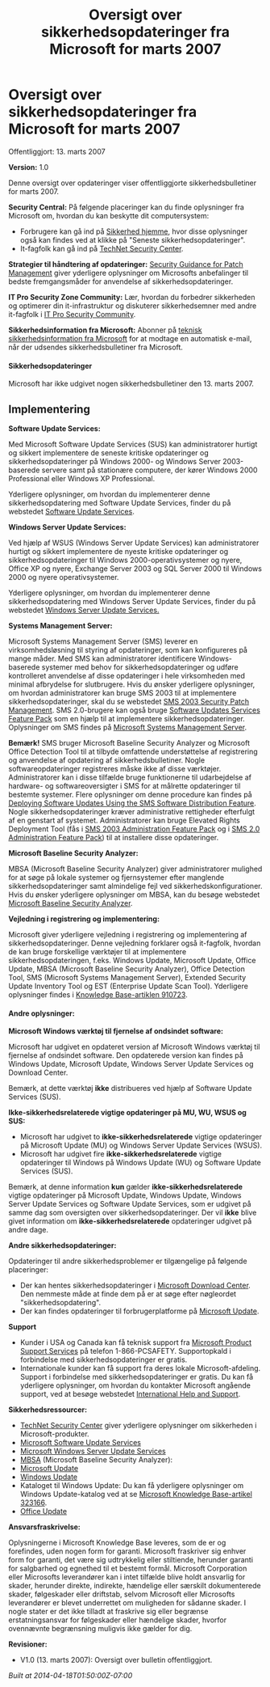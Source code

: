 ﻿---
title: Oversigt over sikkerhedsopdateringer fra Microsoft for marts 2007
TOCTitle: MS07-MAR
ms:assetid: ms07-mar
ms:mtpsurl: https://technet.microsoft.com/da-DK/library/ms07-mar(v=Security.10)
ms:contentKeyID: 61224031
ms.date: 04/18/2014
mtps_version: v=Security.10
ms.translationtype: HT
---

# Oversigt over sikkerhedsopdateringer fra Microsoft for marts 2007

Offentliggjort: 13. marts 2007

**Version:** 1.0

Denne oversigt over opdateringer viser offentliggjorte sikkerhedsbulletiner for marts 2007.

**Security Central:** På følgende placeringer kan du finde oplysninger fra Microsoft om, hvordan du kan beskytte dit computersystem:

  - Forbrugere kan gå ind på [Sikkerhed hjemme](http://go.microsoft.com/fwlink/?linkid=85102), hvor disse oplysninger også kan findes ved at klikke på "Seneste sikkerhedsopdateringer".
  - It-fagfolk kan gå ind på [TechNet Security Center](http://go.microsoft.com/fwlink/?linkid=21171).

**Strategier til håndtering af opdateringer:** [Security Guidance for Patch Management](http://go.microsoft.com/fwlink/?linkid=21168) giver yderligere oplysninger om Microsofts anbefalinger til bedste fremgangsmåder for anvendelse af sikkerhedsopdateringer.

**IT Pro Security Zone Community:** Lær, hvordan du forbedrer sikkerheden og optimerer din it-infrastruktur og diskuterer sikkerhedsemner med andre it-fagfolk i [IT Pro Security Community](http://go.microsoft.com/fwlink/?linkid=21164).

**Sikkerhedsinformation fra Microsoft:** Abonner på [teknisk sikkerhedsinformation fra Microsoft](http://go.microsoft.com/fwlink/?linkid=21163) for at modtage en automatisk e-mail, når der udsendes sikkerhedsbulletiner fra Microsoft.

#### Sikkerhedsopdateringer

Microsoft har ikke udgivet nogen sikkerhedsbulletiner den 13. marts 2007.

## Implementering

**Software Update Services:**

Med Microsoft Software Update Services (SUS) kan administratorer hurtigt og sikkert implementere de seneste kritiske opdateringer og sikkerhedsopdateringer på Windows 2000- og Windows Server 2003-baserede servere samt på stationære computere, der kører Windows 2000 Professional eller Windows XP Professional.

Yderligere oplysninger, om hvordan du implementerer denne sikkerhedsopdatering med Software Update Services, finder du på webstedet [Software Update Services](http://go.microsoft.com/fwlink/?linkid=21133).

**Windows Server Update Services:**

Ved hjælp af WSUS (Windows Server Update Services) kan administratorer hurtigt og sikkert implementere de nyeste kritiske opdateringer og sikkerhedsopdateringer til Windows 2000-operativsystemer og nyere, Office XP og nyere, Exchange Server 2003 og SQL Server 2000 til Windows 2000 og nyere operativsystemer.

Yderligere oplysninger, om hvordan du implementerer denne sikkerhedsopdatering med Windows Server Update Services, finder du på webstedet [Windows Server Update Services.](http://go.microsoft.com/fwlink/?linkid=50120)

**Systems Management Server:**

Microsoft Systems Management Server (SMS) leverer en virksomhedsløsning til styring af opdateringer, som kan konfigureres på mange måder. Med SMS kan administratorer identificere Windows-baserede systemer med behov for sikkerhedsopdateringer og udføre kontrolleret anvendelse af disse opdateringer i hele virksomheden med minimal afbrydelse for slutbrugere. Hvis du ønsker yderligere oplysninger, om hvordan administratorer kan bruge SMS 2003 til at implementere sikkerhedsopdateringer, skal du se webstedet [SMS 2003 Security Patch Management](http://go.microsoft.com/fwlink/?linkid=22939). SMS 2.0-brugere kan også bruge [Software Updates Services Feature Pack](http://go.microsoft.com/fwlink/?linkid=33340) som en hjælp til at implementere sikkerhedsopdateringer. Oplysninger om SMS findes på [Microsoft Systems Management Server](http://go.microsoft.com/fwlink/?linkid=21158).

**Bemærk\!** SMS bruger Microsoft Baseline Security Analyzer og Microsoft Office Detection Tool til at tilbyde omfattende understøttelse af registrering og anvendelse af opdatering af sikkerhedsbulletiner. Nogle softwareopdateringer registreres måske ikke af disse værktøjer. Administratorer kan i disse tilfælde bruge funktionerne til udarbejdelse af hardware- og softwareoversigter i SMS for at målrette opdateringer til bestemte systemer. Flere oplysninger om denne procedure kan findes på [Deploying Software Updates Using the SMS Software Distribution Feature](http://go.microsoft.com/fwlink/?linkid=33341). Nogle sikkerhedsopdateringer kræver administrative rettigheder efterfulgt af en genstart af systemet. Administratorer kan bruge Elevated Rights Deployment Tool (fås i [SMS 2003 Administration Feature Pack](http://go.microsoft.com/fwlink/?linkid=33387) og i [SMS 2.0 Administration Feature Pack](http://go.microsoft.com/fwlink/?linkid=21161)) til at installere disse opdateringer.

**Microsoft Baseline Security Analyzer:**

MBSA (Microsoft Baseline Security Analyzer) giver administratorer mulighed for at søge på lokale systemer og fjernsystemer efter manglende sikkerhedsopdateringer samt almindelige fejl ved sikkerhedskonfigurationer. Hvis du ønsker yderligere oplysninger om MBSA, kan du besøge webstedet [Microsoft Baseline Security Analyzer](http://go.microsoft.com/fwlink/?linkid=21134).

**Vejledning i registrering og implementering:**

Microsoft giver yderligere vejledning i registrering og implementering af sikkerhedsopdateringer. Denne vejledning forklarer også it-fagfolk, hvordan de kan bruge forskellige værktøjer til at implementere sikkerhedsopdateringen, f.eks. Windows Update, Microsoft Update, Office Update, MBSA (Microsoft Baseline Security Analyzer), Office Detection Tool, SMS (Microsoft Systems Management Server), Extended Security Update Inventory Tool og EST (Enterprise Update Scan Tool). Yderligere oplysninger findes i [Knowledge Base-artiklen 910723](http://support.microsoft.com/default.aspx?scid=kb;en-us;910723).

#### Andre oplysninger:

**Microsoft Windows værktøj til fjernelse af ondsindet software:**

Microsoft har udgivet en opdateret version af Microsoft Windows værktøj til fjernelse af ondsindet software. Den opdaterede version kan findes på Windows Update, Microsoft Update, Windows Server Update Services og Download Center.

Bemærk, at dette værktøj **ikke** distribueres ved hjælp af Software Update Services (SUS).

**Ikke-sikkerhedsrelaterede vigtige opdateringer på MU, WU, WSUS og SUS:**

  - Microsoft har udgivet to **ikke-sikkerhedsrelaterede** vigtige opdateringer på Microsoft Update (MU) og Windows Server Update Services (WSUS).
  - Microsoft har udgivet fire **ikke-sikkerhedsrelaterede** vigtige opdateringer til Windows på Windows Update (WU) og Software Update Services (SUS).

Bemærk, at denne information **kun** gælder **ikke-sikkerhedsrelaterede** vigtige opdateringer på Microsoft Update, Windows Update, Windows Server Update Services og Software Update Services, som er udgivet på samme dag som oversigten over sikkerhedsopdateringer. Der vil **ikke** blive givet information om **ikke-sikkerhedsrelaterede** opdateringer udgivet på andre dage.

**Andre sikkerhedsopdateringer:**

Opdateringer til andre sikkerhedsproblemer er tilgængelige på følgende placeringer:

  - Der kan hentes sikkerhedsopdateringer i [Microsoft Download Center](http://go.microsoft.com/fwlink/?linkid=21129). Den nemmeste måde at finde dem på er at søge efter nøgleordet "sikkerhedsopdatering".
  - Der kan findes opdateringer til forbrugerplatforme på [Microsoft Update](http://go.microsoft.com/fwlink/?linkid=40747).

**Support**

  - Kunder i USA og Canada kan få teknisk support fra [Microsoft Product Support Services](http://go.microsoft.com/fwlink/?linkid=21131) på telefon 1-866-PCSAFETY. Supportopkald i forbindelse med sikkerhedsopdateringer er gratis.
  - Internationale kunder kan få support fra deres lokale Microsoft-afdeling. Support i forbindelse med sikkerhedsopdateringer er gratis. Du kan få yderligere oplysninger, om hvordan du kontakter Microsoft angående support, ved at besøge webstedet [International Help and Support](http://go.microsoft.com/fwlink/?linkid=21155).

**Sikkerhedsressourcer:**

  - [TechNet Security Center](http://go.microsoft.com/fwlink/?linkid=21132) giver yderligere oplysninger om sikkerheden i Microsoft-produkter.
  - [Microsoft Software Update Services](http://go.microsoft.com/fwlink/?linkid=21133)
  - [Microsoft Windows Server Update Services](http://go.microsoft.com/fwlink/?linkid=50120)
  - [MBSA](http://go.microsoft.com/fwlink/?linkid=21134) (Microsoft Baseline Security Analyzer):
  - [Microsoft Update](http://update.microsoft.com/microsoftupdate)
  - [Windows Update](http://go.microsoft.com/fwlink/?linkid=21130)
  - Kataloget til Windows Update: Du kan få yderligere oplysninger om Windows Update-katalog ved at se [Microsoft Knowledge Base-artikel 323166](http://support.microsoft.com/default.aspx?scid=kb;en-us;323166).
  - [Office Update](http://go.microsoft.com/fwlink/?linkid=21135)

**Ansvarsfraskrivelse:**

Oplysningerne i Microsoft Knowledge Base leveres, som de er og forefindes, uden nogen form for garanti. Microsoft fraskriver sig enhver form for garanti, det være sig udtrykkelig eller stiltiende, herunder garanti for salgbarhed og egnethed til et bestemt formål. Microsoft Corporation eller Microsofts leverandører kan i intet tilfælde blive holdt ansvarlig for skader, herunder direkte, indirekte, hændelige eller særskilt dokumenterede skader, følgeskader eller driftstab, selvom Microsoft eller Microsofts leverandører er blevet underrettet om muligheden for sådanne skader. I nogle stater er det ikke tilladt at fraskrive sig eller begrænse erstatningsansvar for følgeskader eller hændelige skader, hvorfor ovennævnte begrænsning muligvis ikke gælder for dig.

**Revisioner:**

  - V1.0 (13. marts 2007): Oversigt over bulletin offentliggjort.

*Built at 2014-04-18T01:50:00Z-07:00*

